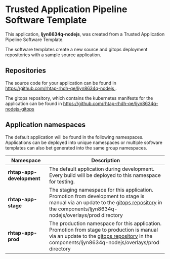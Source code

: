# Trusted Application Pipeline Software Template

This application, **ljyn8634q-nodejs**, was created from a Trusted Application Pipeline Software Template.

The software templates create a new source and gitops deployment repositories with a sample source application. 

## Repositories

The source code for your application can be found in [https://github.com/rhtap-rhdh-qe/ljyn8634q-nodejs ](https://github.com/rhtap-rhdh-qe/ljyn8634q-nodejs ).
 
The gitops repository, which contains the kubernetes manifests for the application can be found in 
[https://github.com/rhtap-rhdh-qe/ljyn8634q-nodejs-gitops ](https://github.com/rhtap-rhdh-qe/ljyn8634q-nodejs-gitops ) 

## Application namespaces 

The default application will be found in the following namespaces. Applications can be deployed into unique namespaces or multiple software templates can also bet generated into the same group namespaces.  

|  Namespace   |  Description   |  
| -------- | -------- |   
| **rhtap-app-development** | The default application during development. Every build will be deployed to this namespace for testing. | 
| **rhtap-app-stage** | The staging namespace for this application. Promotion from development to stage is manual via an update to the [gitops repository](https://github.com/rhtap-rhdh-qe/ljyn8634q-nodejs-gitops ) in the components/ljyn8634q-nodejs/overlays/prod directory |  
| **rhtap-app-prod** | The production namespace for this application. Promotion from stage to production is manual via an update to the [gitops repository](https://github.com/rhtap-rhdh-qe/ljyn8634q-nodejs-gitops ) in the components/ljyn8634q-nodejs/overlays/prod directory | 